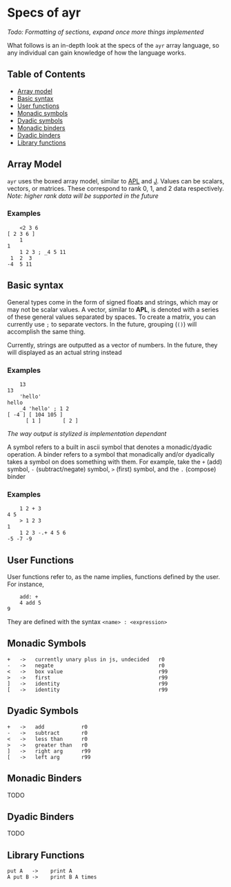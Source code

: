 # Specs of ayr
*Todo: Formatting of sections, expand once more things implemented*

What follows is an in-depth look at the specs of the `ayr` array language, so any individual can gain knowledge of how the language works.

## Table of Contents
* [Array model](#Array_Model)
* [Basic syntax](#Basic_Syntax)
* [User functions](#User_Functions)
* [Monadic symbols](#Monadic_Symbols)
* [Dyadic symbols](#Dyadic_Symbols)
* [Monadic binders](#Monadic_Binders)
* [Dyadic binders](#Dyadic_Binders)
* [Library functions](#Library_Functions)

## Array Model
`ayr` uses the boxed array model, similar to [APL](https://dyalog.com) and [J](https://jsoftware.com). Values can be scalars, vectors, or matrices. These correspond to rank 0, 1, and 2 data respectively. 
<br>*Note: higher rank data will be supported in the future*

### Examples
```
    <2 3 6
[ 2 3 6 ]
    1
1
    1 2 3 ; _4 5 11
 1  2  3
-4  5 11
```

## Basic syntax
General types come in the form of signed floats and strings, which may or may not be scalar values. A vector, similar to **APL**, is denoted with a series of these general values separated by spaces. To create a matrix, you can currently use `;` to separate vectors. In the future, grouping (`()`) will accomplish the same thing.

Currently, strings are outputted as a vector of numbers. In the future, they will displayed as an actual string instead

### Examples
```
    13
13
    'hello'
hello
    _4 'hello' ; 1 2
[ -4 ] [ 104 105 ] 
      [ 1 ]       [ 2 ]
```
*The way output is stylized is implementation dependant*

A symbol refers to a built in ascii symbol that denotes a monadic/dyadic operation. A binder refers to a symbol that monadically and/or dyadically takes a symbol on does something with them. For example, take the `+` (add) symbol, `-` (subtract/negate) symbol, `>` (first) symbol, and the `.` (compose) binder

### Examples
```
    1 2 + 3
4 5
    > 1 2 3
1
    1 2 3 -.+ 4 5 6
-5 -7 -9
```

## User Functions
User functions refer to, as the name implies, functions defined by the user. For instance,
```
    add: +
    4 add 5
9
```
They are defined with the syntax `<name> : <expression>`

## Monadic Symbols
    +   ->   currently unary plus in js, undecided   r0
    -   ->   negate                                  r0
    <   ->   box value                               r99
    >   ->   first                                   r99
    ]   ->   identity                                r99
    [   ->   identity                                r99

## Dyadic Symbols
    +   ->   add            r0
    -   ->   subtract       r0
    <   ->   less than      r0
    >   ->   greater than   r0
    ]   ->   right arg      r99
    [   ->   left arg       r99

## Monadic Binders
TODO

## Dyadic Binders
TODO

## Library Functions
    put A   ->    print A
    A put B ->    print B A times

